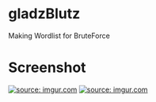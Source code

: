 # gladzBlutz
Making Wordlist for BruteForce

# Screenshot
<a href="#"><img src="http://i.imgur.com/BhZAt0A.png" title="source: imgur.com" /></a>
<a href="#"><img src="http://i.imgur.com/SdnxjT6l.png" title="source: imgur.com" /></a>
